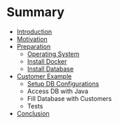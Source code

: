 # Summary

* [Introduction](README.md)
* [Motivation](motivation.md)
* [Preparation](preparation.md)
   * [Operating System](operating_system.md)
   * [Install Docker](install_docker.md)
   * [Install Database](install_database.md)
* [Customer Example](customer_example.md)
   * [Setup DB Configurations](setup_db_configurations.md)
   * Access DB with Java
   * Fill Database with Customers
   * Tests
* [Conclusion](conclusion.md)

